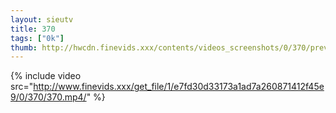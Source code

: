 ```yaml
--- 
layout: sieutv
title: 370
tags: ["0k"]
thumb: http://hwcdn.finevids.xxx/contents/videos_screenshots/0/370/preview.mp4.jpg
---
```

{% include video src="http://www.finevids.xxx/get_file/1/e7fd30d33173a1ad7a260871412f45e9/0/370/370.mp4/" %} 
